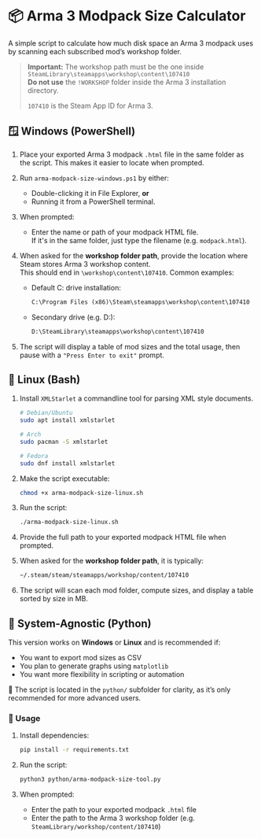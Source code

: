 # 📦 Arma 3 Modpack Size Calculator

A simple script to calculate how much disk space an Arma 3 modpack uses by scanning each subscribed mod’s workshop folder.

> **Important:** The workshop path must be the one inside `SteamLibrary\steamapps\workshop\content\107410`  
> **Do not use** the `!WORKSHOP` folder inside the Arma 3 installation directory.  
>
> `107410` is the Steam App ID for Arma 3.

## 🪟 Windows (PowerShell)

1. Place your exported Arma 3 modpack `.html` file in the same folder as the script. This makes it easier to locate when prompted.

2. Run `arma-modpack-size-windows.ps1` by either:
    - Double-clicking it in File Explorer, **or**
    - Running it from a PowerShell terminal.

3. When prompted:
    - Enter the name or path of your modpack HTML file.  
      If it's in the same folder, just type the filename (e.g. `modpack.html`).

4. When asked for the **workshop folder path**, provide the location where Steam stores Arma 3 workshop content.  
   This should end in `\workshop\content\107410`. Common examples:

    - Default C: drive installation:

      ```txt
      C:\Program Files (x86)\Steam\steamapps\workshop\content\107410
      ```

    - Secondary drive (e.g. D:):

      ```txt
      D:\SteamLibrary\steamapps\workshop\content\107410
      ```

5. The script will display a table of mod sizes and the total usage, then pause with a `"Press Enter to exit"` prompt.

## 🐧 Linux (Bash)

1. Install `XMLStarlet` a commandline tool for parsing XML style documents.
    
    ```bash
    # Debian/Ubuntu
    sudo apt install xmlstarlet

    # Arch
    sudo pacman -S xmlstarlet

    # Fedora
    sudo dnf install xmlstarlet
    ```

2. Make the script executable:

    ```bash
    chmod +x arma-modpack-size-linux.sh
    ```

3. Run the script:

    ```bash
    ./arma-modpack-size-linux.sh
    ```

4. Provide the full path to your exported modpack HTML file when prompted.

5. When asked for the **workshop folder path**, it is typically:

    ```bash
    ~/.steam/steam/steamapps/workshop/content/107410
    ```

6. The script will scan each mod folder, compute sizes, and display a table sorted by size in MB.

## 🐍 System-Agnostic (Python)

This version works on **Windows** or **Linux** and is recommended if:

- You want to export mod sizes as CSV
- You plan to generate graphs using `matplotlib`
- You want more flexibility in scripting or automation

📁 The script is located in the `python/` subfolder for clarity, as it’s only recommended for more advanced users.

### 🔧 Usage

1. Install dependencies:

    ```bash
    pip install -r requirements.txt
    ```

2. Run the script:

    ```bash
    python3 python/arma-modpack-size-tool.py
    ```

3. When prompted:
    - Enter the path to your exported modpack `.html` file
    - Enter the path to the Arma 3 workshop folder (e.g. `SteamLibrary/workshop/content/107410`)
